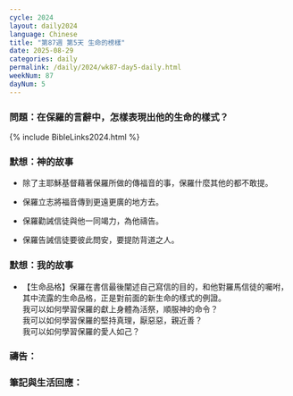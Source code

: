 ```yaml
---
cycle: 2024
layout: daily2024
language: Chinese
title: "第87週 第5天 生命的榜樣"
date: 2025-08-29
categories: daily
permalink: /daily/2024/wk87-day5-daily.html
weekNum: 87
dayNum: 5
---
```


### 問題：在保羅的言辭中，怎樣表現出他的生命的樣式？

{% include BibleLinks2024.html %}

### 默想：神的故事 
+ 除了主耶穌基督藉著保羅所做的傳福音的事，保羅什麼其他的都不敢提。

+ 保羅立志將福音傳到更遠更廣的地方去。

+ 保羅勸誡信徒與他一同竭力，為他禱告。

+ 保羅告誡信徒要彼此問安，要提防背道之人。

### 默想：我的故事
+ 【生命品格】保羅在書信最後闡述自己寫信的目的，和他對羅馬信徒的囑咐，其中流露的生命品格，正是對前面的新生命的樣式的例證。  
我可以如何學習保羅的獻上身體為活祭，順服神的命令？  
我可以如何學習保羅的堅持真理，厭惡惡，親近善？    
我可以如何學習保羅的愛人如己？  

### 禱告：

### 筆記與生活回應：
